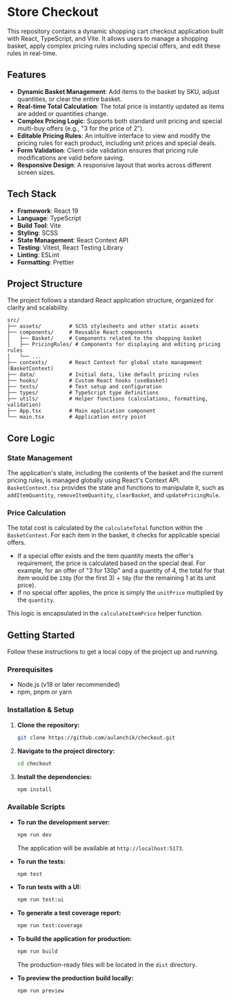 # Store Checkout

This repository contains a dynamic shopping cart checkout application built with React, TypeScript, and Vite. It allows users to manage a shopping basket, apply complex pricing rules including special offers, and edit these rules in real-time.

## Features

*   **Dynamic Basket Management**: Add items to the basket by SKU, adjust quantities, or clear the entire basket.
*   **Real-time Total Calculation**: The total price is instantly updated as items are added or quantities change.
*   **Complex Pricing Logic**: Supports both standard unit pricing and special multi-buy offers (e.g., "3 for the price of 2").
*   **Editable Pricing Rules**: An intuitive interface to view and modify the pricing rules for each product, including unit prices and special deals.
*   **Form Validation**: Client-side validation ensures that pricing rule modifications are valid before saving.
*   **Responsive Design**: A responsive layout that works across different screen sizes.

## Tech Stack

*   **Framework**: React 19
*   **Language**: TypeScript
*   **Build Tool**: Vite
*   **Styling**: SCSS
*   **State Management**: React Context API
*   **Testing**: Vitest, React Testing Library
*   **Linting**: ESLint
*   **Formatting**: Prettier

## Project Structure

The project follows a standard React application structure, organized for clarity and scalability.

```
src/
├── assets/         # SCSS stylesheets and other static assets
├── components/     # Reusable React components
│   ├── Basket/     # Components related to the shopping basket
│   ├── PricingRules/ # Components for displaying and editing pricing rules
│   └── ...
├── contexts/       # React Context for global state management (BasketContext)
├── data/           # Initial data, like default pricing rules
├── hooks/          # Custom React hooks (useBasket)
├── tests/          # Test setup and configuration
├── types/          # TypeScript type definitions
├── utils/          # Helper functions (calculations, formatting, validation)
├── App.tsx         # Main application component
└── main.tsx        # Application entry point
```

## Core Logic

### State Management

The application's state, including the contents of the basket and the current pricing rules, is managed globally using React's Context API. `BasketContext.tsx` provides the state and functions to manipulate it, such as `addItemQuantity`, `removeItemQuantity`, `clearBasket`, and `updatePricingRule`.

### Price Calculation

The total cost is calculated by the `calculateTotal` function within the `BasketContext`. For each item in the basket, it checks for applicable special offers.

-   If a special offer exists and the item quantity meets the offer's requirement, the price is calculated based on the special deal. For example, for an offer of "3 for 130p" and a quantity of 4, the total for that item would be `130p` (for the first 3) + `50p` (for the remaining 1 at its unit price).
-   If no special offer applies, the price is simply the `unitPrice` multiplied by the `quantity`.

This logic is encapsulated in the `calculateItemPrice` helper function.

## Getting Started

Follow these instructions to get a local copy of the project up and running.

### Prerequisites

*   Node.js (v18 or later recommended)
*   npm, pnpm or yarn

### Installation & Setup

1.  **Clone the repository:**
    ```sh
    git clone https://github.com/aulanchik/checkout.git
    ```

2.  **Navigate to the project directory:**
    ```sh
    cd checkout
    ```

3.  **Install the dependencies:**
    ```sh
    npm install
    ```

### Available Scripts

*   **To run the development server:**
    ```sh
    npm run dev
    ```
    The application will be available at `http://localhost:5173`.

*   **To run the tests:**
    ```sh
    npm test
    ```

*   **To run tests with a UI:**
    ```sh
    npm run test:ui
    ```

*   **To generate a test coverage report:**
    ```sh
    npm run test:coverage
    ```

*   **To build the application for production:**
    ```sh
    npm run build
    ```
    The production-ready files will be located in the `dist` directory.

*   **To preview the production build locally:**
    ```sh
    npm run preview
